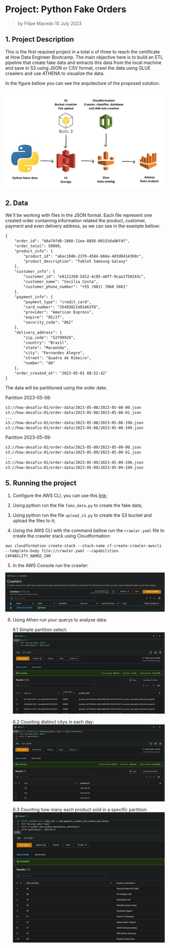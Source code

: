 # Project: Python Fake Orders

> by Filipe Macedo 10 July 2023

## 1. Project Description

This is the first required project in a total o of three to reach the certificate at How Data Engineer Bootcamp. The main objective here is to build an ETL pipeline that create fake data and extracts this data from the local machine and save in S3 using JSON or CSV format, crawl the data using GLUE crawlers and use ATHENA to visualize the data.

In the figure bellow you can see the arquitecture of the proposed solution.

![](img/pipeline.jpg)

## 2. Data

We'll be working with files in the JSON format. Each file represent one created order containing information related the product, customer, payment and even delivery address, as we can see in the example bellow:

```
{
    "order_id": "b8a74fd8-1860-11ee-8856-00155da06f4f",
    "order_total": 59999,
    "product_info": {
        "product_id": "a6ac104b-2379-4584-b66a-483d84143b9c",
        "product_description": "Tablet Samsung Galaxy"
    },
    "customer_info": {
        "customer_id": "e9121350-5d12-4c85-a0f7-9caa1750243c",
        "customer_name": "Cecília Costa",
        "customer_phone_number": "+55 (081) 7868 5661"
    },
    "payment_info": {
        "payment_type": "credit_card",
        "card_number": "3549382140146378",
        "provider": "American Express",
        "expire": "05/27",
        "security_code": "862"
    },
    "delivery_address": {
        "zip_code": "52799929",
        "country": "Brazil",
        "state": "Maranhão",
        "city": "Fernandes Alegre",
        "street": "Quadra de Ribeiro",
        "number": "86"
    },
    "order_created_at": "2023-05-01 08:52:42"
}
```

The data will be partitioned using the order date:

Partition 2023-05-08:
```
s3://how-desafio-01/order-data/2023-05-08/2023-05-08-00.json
s3://how-desafio-01/order-data/2023-05-08/2023-05-08-01.json
...
s3://how-desafio-01/order-data/2023-05-08/2023-05-08-198.json
s3://how-desafio-01/order-data/2023-05-08/2023-05-08-199.json
```
Partition 2023-05-09:
```
s3://how-desafio-01/order-data/2023-05-09/2023-05-09-00.json
s3://how-desafio-01/order-data/2023-05-09/2023-05-09-01.json
...
s3://how-desafio-01/order-data/2023-05-09/2023-05-09-198.json
s3://how-desafio-01/order-data/2023-05-09/2023-05-09-199.json
```

## 5. Running the project

1. Configure the AWS CLI, you can use this [link](https://docs.aws.amazon.com/cli/latest/userguide/cli-chap-configure.html);

2. Using python run the file `fake_data.py` to create the fake data;

3. Using python run the file `upload_s3.py` to create the S3 bucket and upload the files to it;

4. Using the AWS CLI with the command bellow run the `crawler.yaml` file to create the crawler stack using Cloudformation:

```
aws cloudformation create-stack --stack-name cf-create-crawler-awscli --template-body file://crawler.yaml --capabilities CAPABILITY_NAMED_IAM
 ```

5. In the AWS Console run the crawler:

![](img/crawler_run.jpg)

6. Using Athen run your querys to analyse data:

    6.1 Simple partition select:
    ![](img/query_1_athena.jpg)

    6.2 Counting distinct citys in each day:
    ![](img/query_2_athena.jpg)

    6.3 Counting how many each product sold in a specific partition:
    ![](img/query_3_athena.jpg)
